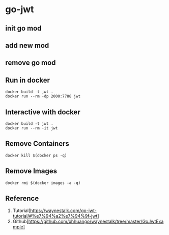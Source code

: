 # go-jwt

## init go mod

## add new mod

## remove go mod

## Run in docker
```
docker build -t jwt .
docker run --rm -dp 2000:7788 jwt
```

## Interactive with docker
```
docker build -t jwt .
docker run --rm -it jwt
```

## Remove Containers
```
docker kill $(docker ps -q)
```

## Remove Images
```
docker rmi $(docker images -a -q)
```

## Reference
1. Tutorial[https://waynestalk.com/go-jwt-tutorial/#%e7%94%a2%e7%94%9f-jwt]
2. Github[https://github.com/xhhuango/waynestalk/tree/master/GoJwtExample]